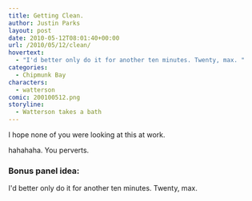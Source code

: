 ```yaml
---
title: Getting Clean.
author: Justin Parks
layout: post
date: 2010-05-12T08:01:40+00:00
url: /2010/05/12/clean/
hovertext:
  - "I'd better only do it for another ten minutes. Twenty, max. "
categories:
  - Chipmunk Bay
characters:
  - watterson
comic: 200100512.png 
storyline:
  - Watterson takes a bath
---
```

I hope none of you were looking at this at work.

hahahaha. You perverts.


### Bonus panel idea:
I'd better only do it for another ten minutes. Twenty, max.